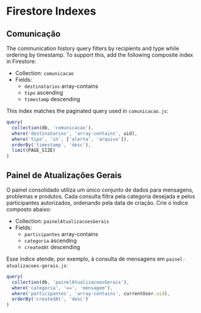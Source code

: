 # Firestore Indexes

## Comunicação

The communication history query filters by recipients and type while ordering by timestamp. To support this, add the following composite index in Firestore:

- Collection: `comunicacao`
- Fields:
  - `destinatarios` array-contains
  - `tipo` ascending
  - `timestamp` descending

This index matches the paginated query used in `comunicacao.js`:

```js
query(
  collection(db, 'comunicacao'),
  where('destinatarios', 'array-contains', uid),
  where('tipo', 'in', ['alerta', 'arquivo']),
  orderBy('timestamp', 'desc'),
  limit(PAGE_SIZE)
)
```

## Painel de Atualizações Gerais

O painel consolidado utiliza um único conjunto de dados para mensagens, problemas e produtos. Cada consulta filtra pela categoria desejada e pelos participantes autorizados, ordenando pela data de criação. Crie o índice composto abaixo:

- Collection: `painelAtualizacoesGerais`
- Fields:
  - `participantes` array-contains
  - `categoria` ascending
  - `createdAt` descending

Esse índice atende, por exemplo, à consulta de mensagens em `painel-atualizacoes-gerais.js`:

```js
query(
  collection(db, 'painelAtualizacoesGerais'),
  where('categoria', '==', 'mensagem'),
  where('participantes', 'array-contains', currentUser.uid),
  orderBy('createdAt', 'desc')
)
```
